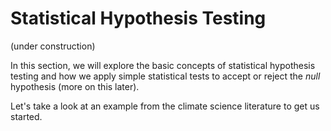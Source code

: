Statistical Hypothesis Testing
=======================

(under construction)

In this section, we will explore the basic concepts of statistical hypothesis testing and how we apply simple statistical tests to accept or reject the *null* hypothesis (more on this later).

Let's take a look at an example from the climate science literature to get us started.
